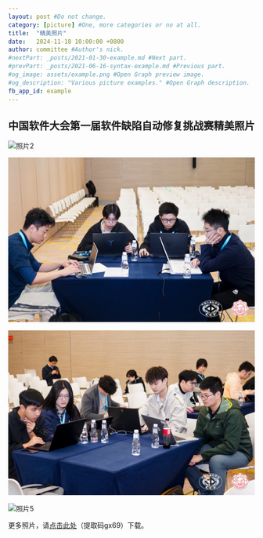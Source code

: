 ```yaml
---
layout: post #Do not change.
category: [picture] #One, more categories or no at all.
title:  "精美照片"
date:   2024-11-18 10:00:00 +0800
author: committee #Author's nick.
#nextPart: _posts/2021-01-30-example.md #Next part.
#prevPart: _posts/2021-06-16-syntax-example.md #Previous part.
#og_image: assets/example.png #Open Graph preview image.
#og_description: "Various picture examples." #Open Graph description.
fb_app_id: example
---
```


## 中国软件大会第一届软件缺陷自动修复挑战赛精美照片

![照片2](/assets/img/posts/202402.jpg)

![照片3](/assets/img/posts/202407.jpg)

![照片4](/assets/img/posts/202408.jpg)

![照片5](/assets/img/posts/202409.jpg)



更多照片，请[点击此处](https://pan.baidu.com/s/10TWv42faA_PATKuKBkwa4g?pwd=gx69)（提取码gx69）下载。